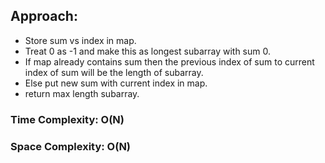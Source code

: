 ## Approach:
* Store sum vs index in map.
* Treat 0 as -1 and make this as longest subarray with sum 0.
* If map already contains sum then the previous index of sum to current index of sum will be the length of subarray.
* Else put new sum with current index in map.
* return max length subarray.
​
### Time Complexity: O(N)
### Space Complexity: O(N)